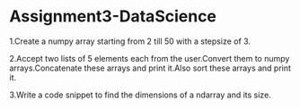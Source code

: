 # Assignment3-DataScience


1.Create a numpy array starting from 2 till 50 with a stepsize of 3.

2.Accept two lists of 5 elements each from the user.Convert them to numpy arrays.Concatenate these arrays and print it.Also sort these arrays and print it.

3.Write a code snippet to find the dimensions of a ndarray and its size.
